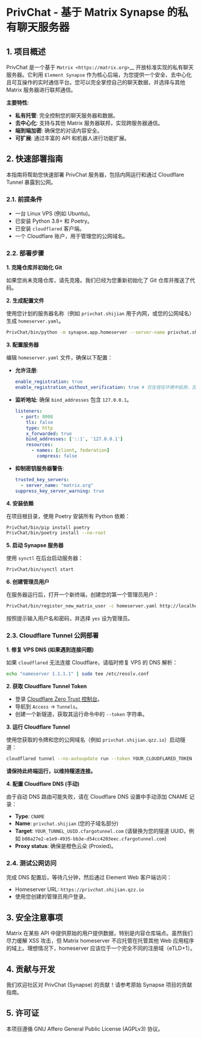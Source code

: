 # PrivChat - 基于 Matrix Synapse 的私有聊天服务器

## 1. 项目概述

PrivChat 是一个基于 `Matrix <https://matrix.org>`__ 开放标准实现的私有聊天服务器。它利用 `Element Synapse` 作为核心后端，为您提供一个安全、去中心化且可互操作的实时通信平台。您可以完全掌控自己的聊天数据，并选择与其他 Matrix 服务器进行联邦通信。

**主要特性**:
*   **私有托管**: 完全控制您的聊天服务器和数据。
*   **去中心化**: 支持与其他 Matrix 服务器联邦，实现跨服务器通信。
*   **端到端加密**: 确保您的对话内容安全。
*   **可扩展**: 通过丰富的 API 和机器人进行功能扩展。

## 2. 快速部署指南

本指南将帮助您快速部署 PrivChat 服务器，包括内网运行和通过 Cloudflare Tunnel 暴露到公网。

### 2.1. 前提条件

*   一台 Linux VPS (例如 Ubuntu)。
*   已安装 Python 3.8+ 和 Poetry。
*   已安装 `cloudflared` 客户端。
*   一个 Cloudflare 账户，用于管理您的公网域名。

### 2.2. 部署步骤

**1. 克隆仓库并初始化 Git**

如果您尚未克隆仓库，请先克隆。我们已经为您重新初始化了 Git 仓库并推送了代码。

**2. 生成配置文件**

使用您计划的服务器名称（例如 `privchat.shijian` 用于内网，或您的公网域名）生成 `homeserver.yaml`。

```bash
PrivChat/bin/python -m synapse.app.homeserver --server-name privchat.shijian --config-path homeserver.yaml --generate-config --report-stats=no
```

**3. 配置服务器**

编辑 `homeserver.yaml` 文件，确保以下配置：

*   **允许注册**:
    ```yaml
    enable_registration: true
    enable_registration_without_verification: true # 仅在信任环境中启用，否则请配置验证方式
    ```
*   **监听地址**: 确保 `bind_addresses` 包含 `127.0.0.1`。
    ```yaml
    listeners:
      - port: 8008
        tls: false
        type: http
        x_forwarded: true
        bind_addresses: ['::1', '127.0.0.1']
        resources:
          - names: [client, federation]
            compress: false
    ```
*   **抑制密钥服务器警告**:
    ```yaml
    trusted_key_servers:
      - server_name: "matrix.org"
    suppress_key_server_warning: true
    ```

**4. 安装依赖**

在项目根目录，使用 Poetry 安装所有 Python 依赖：

```bash
PrivChat/bin/pip install poetry
PrivChat/bin/poetry install --no-root
```

**5. 启动 Synapse 服务器**

使用 `synctl` 在后台启动服务器：

```bash
PrivChat/bin/synctl start
```

**6. 创建管理员用户**

在服务器运行后，打开一个新终端，创建您的第一个管理员用户：

```bash
PrivChat/bin/register_new_matrix_user -c homeserver.yaml http://localhost:8008
```
按照提示输入用户名和密码，并选择 `yes` 设为管理员。

### 2.3. Cloudflare Tunnel 公网部署

**1. 修复 VPS DNS (如果遇到连接问题)**

如果 `cloudflared` 无法连接 Cloudflare，请临时修复 VPS 的 DNS 解析：

```bash
echo "nameserver 1.1.1.1" | sudo tee /etc/resolv.conf
```

**2. 获取 Cloudflare Tunnel Token**

*   登录 [Cloudflare Zero Trust 控制台](https://one.dash.cloudflare.com/)。
*   导航到 `Access` -> `Tunnels`。
*   创建一个新隧道，获取其运行命令中的 `--token` 字符串。

**3. 运行 Cloudflare Tunnel**

使用您获取的令牌和您的公网域名（例如 `privchat.shijian.qzz.io`）启动隧道：

```bash
cloudflared tunnel --no-autoupdate run --token YOUR_CLOUDFLARED_TOKEN --url http://localhost:8008
```
**请保持此终端运行，以维持隧道连接。**

**4. 配置 Cloudflare DNS (手动)**

由于自动 DNS 路由可能失败，请在 Cloudflare DNS 设置中手动添加 CNAME 记录：

*   **Type**: `CNAME`
*   **Name**: `privchat.shijian` (您的子域名部分)
*   **Target**: `YOUR_TUNNEL_UUID.cfargotunnel.com` (请替换为您的隧道 UUID，例如 `b08a27e2-e1e9-4935-bb3e-d54cc4203eec.cfargotunnel.com`)
*   **Proxy status**: 确保是橙色云朵 (Proxied)。

### 2.4. 测试公网访问

完成 DNS 配置后，等待几分钟，然后通过 Element Web 客户端访问：

*   Homeserver URL: `https://privchat.shijian.qzz.io`
*   使用您创建的管理员用户登录。

## 3. 安全注意事项

Matrix 在某些 API 中提供原始的用户提供数据，特别是内容仓库端点。虽然我们尽力缓解 XSS 攻击，但 Matrix homeserver 不应托管在托管其他 Web 应用程序的域上。理想情况下，homeserver 应该位于一个完全不同的注册域（eTLD+1）。

## 4. 贡献与开发

我们欢迎社区对 PrivChat (Synapse) 的贡献！请参考原始 Synapse 项目的贡献指南。

## 5. 许可证

本项目遵循 GNU Affero General Public License (AGPLv3) 协议。
